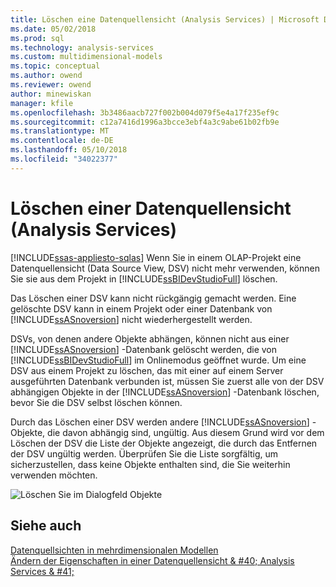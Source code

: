 ```yaml
---
title: Löschen eine Datenquellensicht (Analysis Services) | Microsoft Docs
ms.date: 05/02/2018
ms.prod: sql
ms.technology: analysis-services
ms.custom: multidimensional-models
ms.topic: conceptual
ms.author: owend
ms.reviewer: owend
author: minewiskan
manager: kfile
ms.openlocfilehash: 3b3486aacb727f002b004d079f5e4a17f235ef9c
ms.sourcegitcommit: c12a7416d1996a3bcce3ebf4a3c9abe61b02fb9e
ms.translationtype: MT
ms.contentlocale: de-DE
ms.lasthandoff: 05/10/2018
ms.locfileid: "34022377"
---
```

# <a name="delete-a-data-source-view-analysis-services"></a>Löschen einer Datenquellensicht (Analysis Services)
[!INCLUDE[ssas-appliesto-sqlas](../../includes/ssas-appliesto-sqlas.md)]
  Wenn Sie in einem OLAP-Projekt eine Datenquellensicht (Data Source View, DSV) nicht mehr verwenden, können Sie sie aus dem Projekt in [!INCLUDE[ssBIDevStudioFull](../../includes/ssbidevstudiofull-md.md)] löschen.  
  
 Das Löschen einer DSV kann nicht rückgängig gemacht werden. Eine gelöschte DSV kann in einem Projekt oder einer Datenbank von [!INCLUDE[ssASnoversion](../../includes/ssasnoversion-md.md)] nicht wiederhergestellt werden.  
  
 DSVs, von denen andere Objekte abhängen, können nicht aus einer [!INCLUDE[ssASnoversion](../../includes/ssasnoversion-md.md)] -Datenbank gelöscht werden, die von [!INCLUDE[ssBIDevStudioFull](../../includes/ssbidevstudiofull-md.md)] im Onlinemodus geöffnet wurde. Um eine DSV aus einem Projekt zu löschen, das mit einer auf einem Server ausgeführten Datenbank verbunden ist, müssen Sie zuerst alle von der DSV abhängigen Objekte in der [!INCLUDE[ssASnoversion](../../includes/ssasnoversion-md.md)] -Datenbank löschen, bevor Sie die DSV selbst löschen können.  
  
 Durch das Löschen einer DSV werden andere [!INCLUDE[ssASnoversion](../../includes/ssasnoversion-md.md)] -Objekte, die davon abhängig sind, ungültig. Aus diesem Grund wird vor dem Löschen der DSV die Liste der Objekte angezeigt, die durch das Entfernen der DSV ungültig werden. Überprüfen Sie die Liste sorgfältig, um sicherzustellen, dass keine Objekte enthalten sind, die Sie weiterhin verwenden möchten.  
  
 ![Löschen Sie im Dialogfeld Objekte](../../analysis-services/multidimensional-models/media/ssas-olapdsv-deleteobjects.gif "Löschobjekte (Dialogfeld)")  
  
## <a name="see-also"></a>Siehe auch  
 [Datenquellsichten in mehrdimensionalen Modellen](../../analysis-services/multidimensional-models/data-source-views-in-multidimensional-models.md)   
 [Ändern der Eigenschaften in einer Datenquellensicht & #40; Analysis Services & #41;](../../analysis-services/multidimensional-models/change-properties-in-a-data-source-view-analysis-services.md)  
  
  
